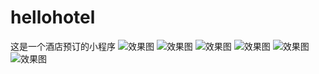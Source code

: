 # hellohotel
这是一个酒店预订的小程序
![](https://raw.githubusercontent.com/zhoujiae/hellohotel/master/%E6%95%88%E6%9E%9C%E5%9B%BE%E9%A2%84%E8%A7%88/%E5%BE%AE%E4%BF%A1%E6%88%AA%E5%9B%BE_20171011164947.png "效果图")
![](https://github.com/zhoujiae/hellohotel/blob/master/%E6%95%88%E6%9E%9C%E5%9B%BE%E9%A2%84%E8%A7%88/%E5%BE%AE%E4%BF%A1%E6%88%AA%E5%9B%BE_20171011165019.png "效果图") 
![](https://github.com/zhoujiae/hellohotel/blob/master/%E6%95%88%E6%9E%9C%E5%9B%BE%E9%A2%84%E8%A7%88/%E5%BE%AE%E4%BF%A1%E6%88%AA%E5%9B%BE_20171011165033.png "效果图") 
![](https://github.com/zhoujiae/hellohotel/blob/master/%E6%95%88%E6%9E%9C%E5%9B%BE%E9%A2%84%E8%A7%88/%E5%BE%AE%E4%BF%A1%E6%88%AA%E5%9B%BE_20171011165053.png "效果图") 
![](https://github.com/zhoujiae/hellohotel/blob/master/%E6%95%88%E6%9E%9C%E5%9B%BE%E9%A2%84%E8%A7%88/%E5%BE%AE%E4%BF%A1%E6%88%AA%E5%9B%BE_20171011165108.png "效果图")
![](https://github.com/zhoujiae/hellohotel/blob/master/%E6%95%88%E6%9E%9C%E5%9B%BE%E9%A2%84%E8%A7%88/%E5%BE%AE%E4%BF%A1%E6%88%AA%E5%9B%BE_20171011165124.png "效果图")

